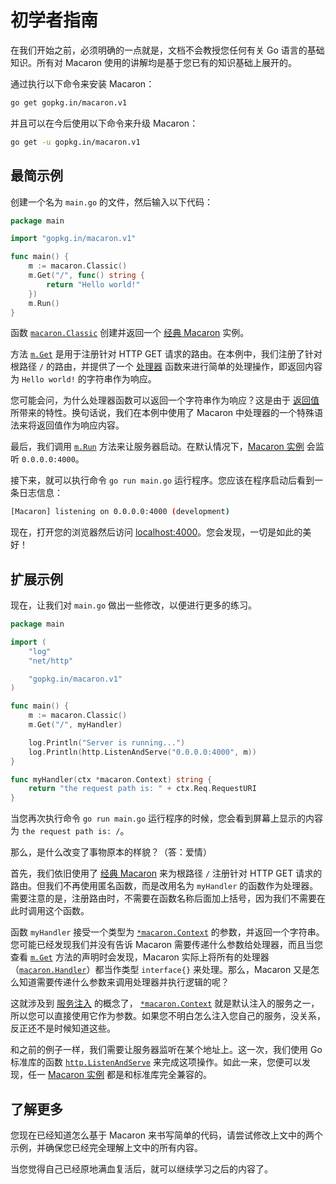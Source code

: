 # 初学者指南

在我们开始之前，必须明确的一点就是，文档不会教授您任何有关 Go 语言的基础知识。所有对 Macaron 使用的讲解均是基于您已有的知识基础上展开的。

通过执行以下命令来安装 Macaron：

```sh
go get gopkg.in/macaron.v1
```

并且可以在今后使用以下命令来升级 Macaron：

```sh
go get -u gopkg.in/macaron.v1
```

## 最简示例

创建一个名为 `main.go` 的文件，然后输入以下代码：

```go
package main

import "gopkg.in/macaron.v1"

func main() {
	m := macaron.Classic()
	m.Get("/", func() string {
		return "Hello world!"
	})
	m.Run()
}
```

函数 [`macaron.Classic`](https://gowalker.org/gopkg.in/macaron.v1#Classic) 创建并返回一个 [经典 Macaron](core_concepts.md#jing-dian-macaron) 实例。

方法 [`m.Get`](https://gowalker.org/gopkg.in/macaron.v1#Router_Get) 是用于注册针对 HTTP GET 请求的路由。在本例中，我们注册了针对根路径 `/` 的路由，并提供了一个 [处理器](core_concepts.md#chu-li-qi) 函数来进行简单的处理操作，即返回内容为 `Hello world!` 的字符串作为响应。

您可能会问，为什么处理器函数可以返回一个字符串作为响应？这是由于 [返回值](core_concepts.md#fan-hui-zhi) 所带来的特性。换句话说，我们在本例中使用了 Macaron 中处理器的一个特殊语法来将返回值作为响应内容。

最后，我们调用 [`m.Run`](https://gowalker.org/gopkg.in/macaron.v1#Macaron_Run) 方法来让服务器启动。在默认情况下，[Macaron 实例](core_concepts.md#macaron-shi-li) 会监听 `0.0.0.0:4000`。

接下来，就可以执行命令 `go run main.go` 运行程序。您应该在程序启动后看到一条日志信息：

```sh
[Macaron] listening on 0.0.0.0:4000 (development)
```

现在，打开您的浏览器然后访问 [localhost:4000](http://localhost:4000)。您会发现，一切是如此的美好！

## 扩展示例

现在，让我们对 `main.go` 做出一些修改，以便进行更多的练习。

```go
package main

import (
	"log"
	"net/http"

	"gopkg.in/macaron.v1"
)

func main() {
	m := macaron.Classic()
	m.Get("/", myHandler)

	log.Println("Server is running...")
	log.Println(http.ListenAndServe("0.0.0.0:4000", m))
}

func myHandler(ctx *macaron.Context) string {
	return "the request path is: " + ctx.Req.RequestURI
}
```

当您再次执行命令 `go run main.go` 运行程序的时候，您会看到屏幕上显示的内容为 `the request path is: /`。

那么，是什么改变了事物原本的样貌？（答：爱情）

首先，我们依旧使用了 [经典 Macaron](core_concepts.md#jing-dian-macaron) 来为根路径 `/` 注册针对 HTTP GET 请求的路由。但我们不再使用匿名函数，而是改用名为 `myHandler` 的函数作为处理器。需要注意的是，注册路由时，不需要在函数名称后面加上括号，因为我们不需要在此时调用这个函数。

函数 `myHandler` 接受一个类型为 [`*macaron.Context`](middlewares/core_services.md#qing-qiu-shang-xia-wen-context) 的参数，并返回一个字符串。您可能已经发现我们并没有告诉 Macaron 需要传递什么参数给处理器，而且当您查看 [`m.Get`](https://gowalker.org/gopkg.in/macaron.v1#Router_Get) 方法的声明时会发现，Macaron 实际上将所有的处理器（[`macaron.Handler`](https://gowalker.org/gopkg.in/macaron.v1#Handler)）都当作类型 `interface{}` 来处理。那么，Macaron 又是怎么知道需要传递什么参数来调用处理器并执行逻辑的呢？

这就涉及到 [服务注入](core_concepts.md#fu-wu-zhu-ru) 的概念了， [`*macaron.Context`](middlewares/core_services.md#qing-qiu-shang-xia-wen-context) 就是默认注入的服务之一，所以您可以直接使用它作为参数。如果您不明白怎么注入您自己的服务，没关系，反正还不是时候知道这些。

和之前的例子一样，我们需要让服务器监听在某个地址上。这一次，我们使用 Go 标准库的函数 [`http.ListenAndServe`](https://gowalker.org/net/http#ListenAndServe) 来完成这项操作。如此一来，您便可以发现，任一 [Macaron 实例](core_concepts.md#macaron-shi-li) 都是和标准库完全兼容的。

## 了解更多

您现在已经知道怎么基于 Macaron 来书写简单的代码，请尝试修改上文中的两个示例，并确保您已经完全理解上文中的所有内容。

当您觉得自己已经原地满血复活后，就可以继续学习之后的内容了。
